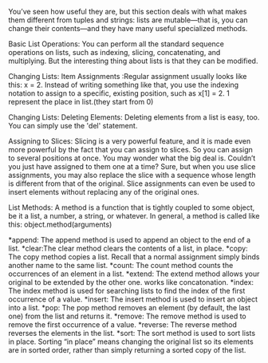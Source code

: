 You’ve seen how useful they are, but this section deals with what makes them different 
from tuples and strings: lists are mutable—that is, you can change their contents—and 
they have many useful specialized methods.

Basic List Operations: You can perform all the standard sequence operations on lists, such as indexing, slicing, concatenating,
and multiplying. But the interesting thing about lists is that they can be modified.

Changing Lists: Item Assignments :Regular assignment usually looks like this: x = 2. Instead of writing something like that, you use the indexing notation to assign
to a specific, existing position, such as x[1] = 2. 1 represent the place in list.(they start from 0)

Changing Lists: Deleting Elements: Deleting elements from a list is easy, too. You can simply use the 'del' statement.

Assigning to Slices: Slicing is a very powerful feature, and it is made even more powerful by the fact that you can assign to slices.
So you can assign to several positions at once. You may wonder what the big deal is. Couldn’t you just have
assigned to them one at a time? Sure, but when you use slice assignments, you may also replace the slice
with a sequence whose length is different from that of the original. Slice assignments can even be used to
insert elements without replacing any of the original ones.

List Methods: A method is a function that is tightly coupled to some object, be it a list, a number, a string, or whatever. In
general, a method is called like this: object.method(arguments)

*append: The append method is used to append an object to the end of a list.
*clear:The clear method clears the contents of a list, in place.
*copy: The copy method copies a list. Recall that a normal assignment simply binds another name to the same list.
*count: The count method counts the occurrences of an element in a list.
*extend: The extend method allows your original to be extended by the other one. works like concatonation.
*index: The index method is used for searching lists to find the index of the first occurrence of a value.
*insert: The insert method is used to insert an object into a list.
*pop: The pop method removes an element (by default, the last one) from the list and returns it.
*remove: The remove method is used to remove the first occurrence of a value.
*reverse: The reverse method reverses the elements in the list.
*sort: The sort method is used to sort lists in place. Sorting “in place” means changing the original list so its
elements are in sorted order, rather than simply returning a sorted copy of the list.


